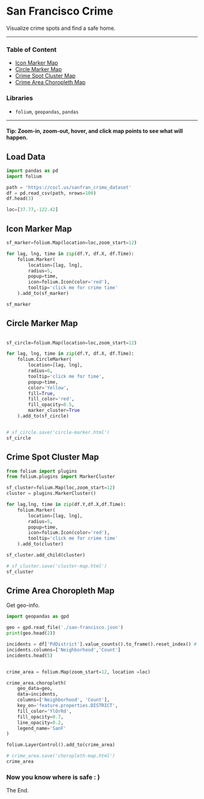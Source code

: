 # San Francisco Crime

Visualize crime spots and find a safe home.

---
### Table of Content

- [Icon Marker Map](#icon)
- [Circle Marker Map](#circle) 
- [Crime Spot Cluster Map](#cluster)
- [Crime Area Choropleth Map](#choropleth)

### Libraries

- `folium`, `geopandas`, `pandas`
---

#### Tip: Zoom-in, zoom-out, hover, and click map points to see what will happen.


## Load Data

```python
import pandas as pd
import folium 
```


```python
path = 'https://cocl.us/sanfran_crime_dataset'
df = pd.read_csv(path, nrows=100)
df.head(3)
```


```python
loc=[37.77,-122.42]
```

## Icon Marker Map <a id="icon"></a>

```python
sf_marker=folium.Map(location=loc,zoom_start=12)

for lag, lng, time in zip(df.Y, df.X, df.Time):
    folium.Marker(
        location=[lag, lng],
        radius=5,
        popup=time,
        icon=folium.Icon(color='red'),
        tooltip='click me for crime time'
    ).add_to(sf_marker)

sf_marker
```

## Circle Marker Map <a id="circle"></a>

```python

sf_circle=folium.Map(location=loc,zoom_start=12)

for lag, lng, time in zip(df.Y, df.X, df.Time):
    folium.CircleMarker(
        location=[lag, lng],
        radius=6,
        tooltip='click me for time',
        popup=time,
        color='Yellow',
        fill=True,
        fill_color='red',
        fill_opacity=0.5,
        marker_cluster=True
    ).add_to(sf_circle)


# sf_circle.save('circle-marker.html')
sf_circle 
```

## Crime Spot Cluster Map <a id="cluster"></a>

```python
from folium import plugins
from folium.plugins import MarkerCluster

sf_cluster=folium.Map(loc,zoom_start=12)
cluster = plugins.MarkerCluster()

for lag,lng, time in zip(df.Y,df.X,df.Time):
    folium.Marker(
        location=[lag, lng],
        radius=5,
        popup=time,
        icon=folium.Icon(color='red'),
        tooltip='click me for crime time'
    ).add_to(cluster)

sf_cluster.add_child(cluster)

# sf_cluster.save('cluster-map.html')
sf_cluster
```

## Crime Area Choropleth Map <a id="choropleth"></a>


Get geo-info.

```python
import geopandas as gpd

geo = gpd.read_file('./san-francisco.json') 
print(geo.head(2))  
```

```python
incidents = df['PdDistrict'].value_counts().to_frame().reset_index() # add index
incidents.columns=['Neighborhood','Count']
incidents.head(5)
```

```python

crime_area = folium.Map(zoom_start=12, location =loc)

crime_area.choropleth(
    geo_data=geo,
    data=incidents,
    columns=['Neighborhood', 'Count'],
    key_on='feature.properties.DISTRICT',
    fill_color='YlOrRd', 
    fill_opacity=0.7, 
    line_opacity=0.2,
    legend_name='SanF'
)

folium.LayerControl().add_to(crime_area)

# crime_area.save('choropleth-map.html')
crime_area
```

### Now you know where is safe : )
 The End.
